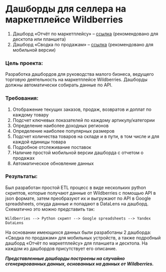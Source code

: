 # Дашборды для селлера на маркетплейсе Wildberries

1. Дашборд «Отчёт по маркетплейсу» – [ссылка](https://datalens.yandex/wz8ojtvdcplsm) (рекомендовано для десктопа или планшета)
2. Дашборд «Сводка по продажам»    – [ссылка](https://datalens.yandex/low80svy30w2b) (рекомендовано для мобильной версии)

### Цель проекта:
Разработка дашбордов для руководства малого бизнеса, ведущего торговую деятельность на маркетплейсе Wildberries. Дашборды должны автоматически собирать данные по API.

### Требования:
1.	Отображение текущих заказов, продаж, возвратов и доплат по каждому товару
2.	Подсчет ключевых показателей по каждому артикулу/категории
3.	Определение наиболее доходных регионов
4.	Определение наиболее популярных размеров
5.	Подсчет количества товаров на складе и в пути, в том числе и для каждой единицы товара
6.	Подробное отслеживание поставок
7.	Наличие простой мобильной версии дашборда с отчетом о продажах
8.	Автоматическое обновление данных

### Результаты:
Был разработан простой ETL процесс в виде нескольких python скриптов, которые получают данные от Wildberries с помощью API в json формате, затем преобразуют их и выгружают по API в Google spreadsheets, откуда данные и попадают в DataLens на дашборд. Схематично это можно представить так:

``Wildberries --> Python скрипт --> Google spreadsheets --> Yandex DataLens``

На основании имеющихся данных были разработаны 2 дашборда: «Сводка по продажам» для мобильных устройств, а также подробный дашборд «Отчёт по маркетплейсу» для планшета и десктопа. На каждом из дашбордов присутствует его описание.

**_Представленные дашборды построены на случайно сгенерированных данных, основанных на данных от Wildberries._**
